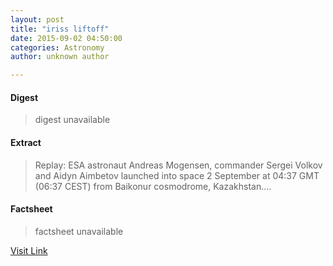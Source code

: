 ```yaml
---
layout: post
title: "iriss liftoff"
date: 2015-09-02 04:50:00
categories: Astronomy
author: unknown author

---
```



#### Digest
>digest unavailable

#### Extract
>Replay: ESA astronaut Andreas Mogensen, commander Sergei Volkov and Aidyn Aimbetov launched into space 2 September at 04:37 GMT (06:37 CEST) from Baikonur cosmodrome, Kazakhstan....

#### Factsheet
>factsheet unavailable

[Visit Link](http://www.esa.int/ESA_Multimedia/Videos/2015/09/iriss_mission_liftoff)


